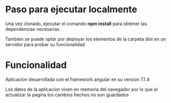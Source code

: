 <h1>Paso para ejecutar localmente</h1>
<p>Una vez clonado, ejecutar el comando <b>npm install</b> para obtener las dependencias necesarias. </p>
<p>Tambien se puede optar por deployar los elementos de la carpeta dist en un servidor para probar su funcionalidad</p>
<h1>Funcionalidad</h1>
<p> Aplicacion desarrollada con el framework angular en su version 7.1.4</p>
<p>Los datos de la aplicacion viven en memoria del navegador por lo que al actualizar la pagina los cambios hechos no son guardados</p>
